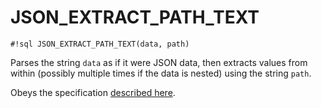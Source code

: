 # JSON_EXTRACT_PATH_TEXT

`#!sql JSON_EXTRACT_PATH_TEXT(data, path)`

Parses the string `data` as if it were JSON data, then extracts values from
within (possibly multiple times if the data is nested) using the string `path`.

Obeys the specification [described here](https://docs.snowflake.com/en/sql-reference/functions/json_extract_path_text.html).
